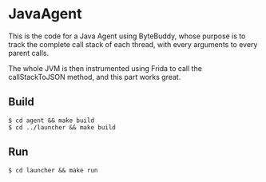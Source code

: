 # JavaAgent
This is the code for a Java Agent using ByteBuddy, whose purpose is to track the complete call stack of each thread, with every arguments to every parent calls.

The whole JVM is then instrumented using Frida to call the callStackToJSON method, and this part works great.

## Build

`$ cd agent && make build`  
`$ cd ../launcher && make build`

## Run

`$ cd launcher && make run`
